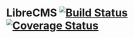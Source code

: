 LibreCMS [![Build Status](https://travis-ci.org/librecms/librecms.png?branch=master)](https://travis-ci.org/librecms/librecms) [![Coverage Status](https://coveralls.io/repos/librecms/librecms/badge.png)](https://coveralls.io/r/librecms/librecms)
====
